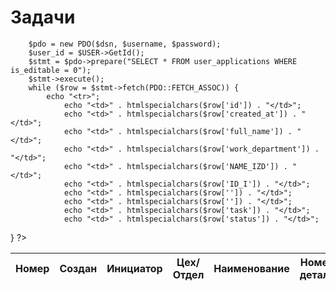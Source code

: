 <?
	require("../header.php");
?>

<!-- Bootstrap CSS -->
<link href="https://stackpath.bootstrapcdn.com/bootstrap/4.5.2/css/bootstrap.min.css" rel="stylesheet">

<!-- Bootstrap JS (зависит от jQuery) -->
<script src="https://stackpath.bootstrapcdn.com/bootstrap/4.5.2/js/bootstrap.bundle.min.js"></script>

<body>
	<div class="container">
		<h1 class="mt-4 mb-4">Задачи</h1>
		<table class="table table-striped table-bordered">
		<thead>
			<tr>
				<th>Номер</th>
				<th>Создан</th>
				<th>Инициатор</th>
				<th>Цех/Отдел</th>
				<th>Наименование</th>
				<th>Номер детали</th>
				<th>Дата изготовления</th>
				<th>Номер партии</th>
				<th>Несоответствие</th>
				<th>Статус</th>
			</tr>
		<thead>
		<tbody>
		<? $dsn = 'mysql:host=localhost;dbname=test_db';
		$username = 'root';
		$password = 'root';

		$pdo = new PDO($dsn, $username, $password);
		$user_id = $USER->GetId();
		$stmt = $pdo->prepare("SELECT * FROM user_applications WHERE is_editable = 0");
		$stmt->execute();
		while ($row = $stmt->fetch(PDO::FETCH_ASSOC)) {
			echo "<tr>";
				echo "<td>" . htmlspecialchars($row['id']) . "</td>";
				echo "<td>" . htmlspecialchars($row['created_at']) . "</td>";
				echo "<td>" . htmlspecialchars($row['full_name']) . "</td>";
				echo "<td>" . htmlspecialchars($row['work_department']) . "</td>";
				echo "<td>" . htmlspecialchars($row['NAME_IZD']) . "</td>";
				echo "<td>" . htmlspecialchars($row['ID_I']) . "</td>";
				echo "<td>" . htmlspecialchars($row['']) . "</td>";
				echo "<td>" . htmlspecialchars($row['']) . "</td>";
				echo "<td>" . htmlspecialchars($row['task']) . "</td>";
				echo "<td>" . htmlspecialchars($row['status']) . "</td>";
}
?>
